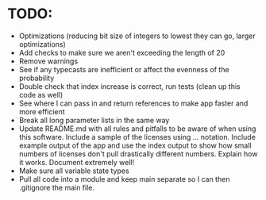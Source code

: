 # TODO:

- Optimizations (reducing bit size of integers to lowest they can go, larger
  optimizations)
- Add checks to make sure we aren't exceeding the length of 20
- Remove warnings
- See if any typecasts are inefficient or affect the evenness of the probability
- Double check that index increase is correct, run tests (clean up this code as
  well)
- See where I can pass in and return references to make app faster and more
  efficient
- Break all long parameter lists in the same way
- Update README.md with all rules and pitfalls to be aware of when using this
  software.  Include a sample of the licenses using ... notation.  Include
  example output of the app and use the index output to show how small numbers
  of licenses don't pull drastically different numbers.  Explain how it works.
  Document extremely well!
- Make sure all variable state types
- Pull all code into a module and keep main separate so I can then .gitignore
  the main file.
